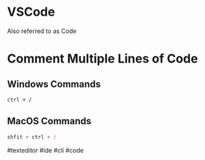 # VSCode
Also referred to as Code

# Comment Multiple Lines of Code
## Windows Commands

```bash
ctrl + / 
```

## MacOS Commands

```jsx
shfit + ctrl + /
```




#texteditor #ide #cli #code 
